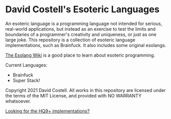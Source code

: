 # David Costell's Esoteric Languages

An esoteric language is a programming language not intended for serious, real-world applications, but instead as an exercise to test the limits and boundaries of a programmer's creativity and uniqueness, or just as one large joke. This repository is a collection of esoteric language implementations, such as Brainfuck. It also includes some original esolangs. 

[The Esolang Wiki](https://www.esolangs.org/) is a good place to learn about esoteric programming.

Current Languages:
* Brainfuck
* Super Stack!

Copyright 2021 David Costell. All works in this repository are licensed under the terms of the MIT License, and provided with NO WARRANTY whatsoever.

[Looking for the HQ9+ implementations?](https://github.com/DontEatThemCookies/HQ9)
